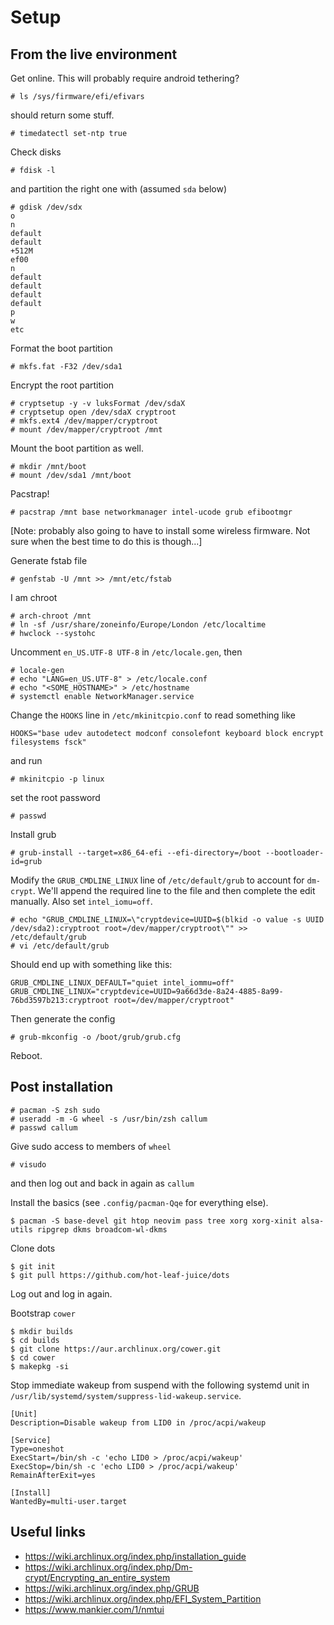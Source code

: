 # Setup

## From the live environment

Get online. This will probably require android tethering?

    # ls /sys/firmware/efi/efivars

should return some stuff.

    # timedatectl set-ntp true

Check disks

    # fdisk -l

and partition the right one with (assumed `sda` below)

    # gdisk /dev/sdx
    o
    n
    default
    default
    +512M
    ef00
    n
    default
    default
    default
    default
    p
    w
    etc

Format the boot partition

    # mkfs.fat -F32 /dev/sda1

Encrypt the root partition

    # cryptsetup -y -v luksFormat /dev/sdaX
    # cryptsetup open /dev/sdaX cryptroot
    # mkfs.ext4 /dev/mapper/cryptroot
    # mount /dev/mapper/cryptroot /mnt

Mount the boot partition as well.

    # mkdir /mnt/boot
    # mount /dev/sda1 /mnt/boot

Pacstrap!

    # pacstrap /mnt base networkmanager intel-ucode grub efibootmgr

[Note: probably also going to have to install some wireless firmware. Not sure
when the best time to do this is though...]

Generate fstab file

    # genfstab -U /mnt >> /mnt/etc/fstab

I am chroot

    # arch-chroot /mnt
    # ln -sf /usr/share/zoneinfo/Europe/London /etc/localtime
    # hwclock --systohc

Uncomment `en_US.UTF-8 UTF-8` in `/etc/locale.gen`, then

    # locale-gen
    # echo "LANG=en_US.UTF-8" > /etc/locale.conf
    # echo "<SOME_HOSTNAME>" > /etc/hostname
    # systemctl enable NetworkManager.service

Change the `HOOKS` line in `/etc/mkinitcpio.conf` to read something like

    HOOKS="base udev autodetect modconf consolefont keyboard block encrypt filesystems fsck"

and run

    # mkinitcpio -p linux

set the root password

    # passwd

Install grub

    # grub-install --target=x86_64-efi --efi-directory=/boot --bootloader-id=grub

Modify the `GRUB_CMDLINE_LINUX` line of `/etc/default/grub` to account for
`dm-crypt`. We'll append the required line to the file and then complete the
edit manually. Also set `intel_iomu=off`.

    # echo "GRUB_CMDLINE_LINUX=\"cryptdevice=UUID=$(blkid -o value -s UUID /dev/sda2):cryptroot root=/dev/mapper/cryptroot\"" >> /etc/default/grub
    # vi /etc/default/grub

Should end up with something like this:

    GRUB_CMDLINE_LINUX_DEFAULT="quiet intel_iommu=off"
    GRUB_CMDLINE_LINUX="cryptdevice=UUID=9a66d3de-8a24-4885-8a99-76bd3597b213:cryptroot root=/dev/mapper/cryptroot"

Then generate the config

    # grub-mkconfig -o /boot/grub/grub.cfg

Reboot.

## Post installation

    # pacman -S zsh sudo
    # useradd -m -G wheel -s /usr/bin/zsh callum
    # passwd callum

Give sudo access to members of `wheel`

    # visudo

and then log out and back in again as `callum`

Install the basics (see `.config/pacman-Qqe` for everything else).

    $ pacman -S base-devel git htop neovim pass tree xorg xorg-xinit alsa-utils ripgrep dkms broadcom-wl-dkms

Clone dots

    $ git init
    $ git pull https://github.com/hot-leaf-juice/dots

Log out and log in again.

Bootstrap `cower`

    $ mkdir builds
    $ cd builds
    $ git clone https://aur.archlinux.org/cower.git
    $ cd cower
    $ makepkg -si

Stop immediate wakeup from suspend with the following systemd unit in
`/usr/lib/systemd/system/suppress-lid-wakeup.service`.

    [Unit]
    Description=Disable wakeup from LID0 in /proc/acpi/wakeup

    [Service]
    Type=oneshot
    ExecStart=/bin/sh -c 'echo LID0 > /proc/acpi/wakeup'
    ExecStop=/bin/sh -c 'echo LID0 > /proc/acpi/wakeup'
    RemainAfterExit=yes

    [Install]
    WantedBy=multi-user.target

## Useful links

- https://wiki.archlinux.org/index.php/installation_guide
- https://wiki.archlinux.org/index.php/Dm-crypt/Encrypting_an_entire_system
- https://wiki.archlinux.org/index.php/GRUB
- https://wiki.archlinux.org/index.php/EFI_System_Partition
- https://www.mankier.com/1/nmtui
